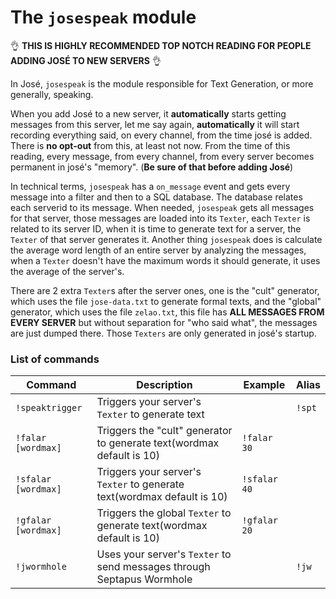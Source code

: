 The `josespeak` module
====

:ok_hand: **THIS IS HIGHLY RECOMMENDED TOP NOTCH READING FOR PEOPLE ADDING JOSÉ TO NEW SERVERS** :ok_hand:

In José, `josespeak` is the module responsible for Text Generation, or more generally, speaking.

When you add José to a new server, it **automatically** starts getting messages from this server, let me say again, **automatically** it will start recording everything said, on every channel, from the time josé is added. There is **no opt-out** from this, at least not now. From the time of this reading, every message, from every channel, from every server becomes permanent in josé's "memory". (**Be sure of that before adding José**)


In technical terms, `josespeak` has a `on_message` event and gets every message into a filter and then to a SQL database. The database relates each serverid to its message. When needed, `josespeak` gets all messages for that server, those messages are loaded into its `Texter`, each `Texter` is related to its server ID, when it is time to generate text for a server, the `Texter` of that server generates it. Another thing `josespeak` does is calculate the average word length of an entire server by analyzing the messages, when a `Texter` doesn't have the maximum words it should generate, it uses the average of the server's.


There are 2 extra `Texter`s after the server ones, one is the "cult" generator, which uses the file `jose-data.txt` to generate formal texts, and the "global" generator, which uses the file `zelao.txt`, this file has **ALL MESSAGES FROM EVERY SERVER** but without separation for "who said what", the messages are just dumped there. Those `Texters` are only generated in josé's startup.


### List of commands

Command | Description | Example | Alias
------------- | ------------- | ------------- | -------------
`!speaktrigger` | Triggers your server's `Texter` to generate text | | `!spt`
`!falar [wordmax]` | Triggers the "cult" generator to generate text(wordmax default is 10) | `!falar 30` |
`!sfalar [wordmax]` | Triggers your server's `Texter` to generate text(wordmax default is 10) | `!sfalar 40` |
`!gfalar [wordmax]` | Triggers the global `Texter` to generate text(wordmax default is 10) | `!gfalar 20` |
`!jwormhole` | Uses your server's `Texter` to send messages through Septapus Wormhole | | `!jw`
